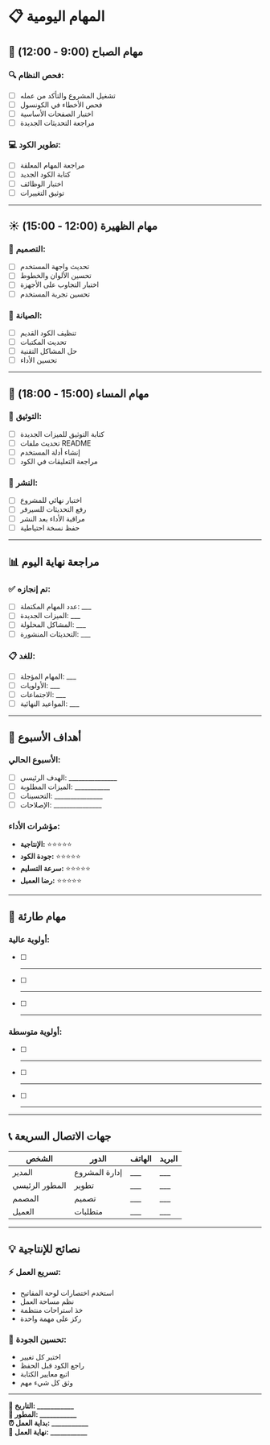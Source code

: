 # 📋 المهام اليومية

## 🌅 **مهام الصباح (9:00 - 12:00)**

### **🔍 فحص النظام:**
- [ ] تشغيل المشروع والتأكد من عمله
- [ ] فحص الأخطاء في الكونسول
- [ ] اختبار الصفحات الأساسية
- [ ] مراجعة التحديثات الجديدة

### **💻 تطوير الكود:**
- [ ] مراجعة المهام المعلقة
- [ ] كتابة الكود الجديد
- [ ] اختبار الوظائف
- [ ] توثيق التغييرات

---

## ☀️ **مهام الظهيرة (12:00 - 15:00)**

### **🎨 التصميم:**
- [ ] تحديث واجهة المستخدم
- [ ] تحسين الألوان والخطوط
- [ ] اختبار التجاوب على الأجهزة
- [ ] تحسين تجربة المستخدم

### **🔧 الصيانة:**
- [ ] تنظيف الكود القديم
- [ ] تحديث المكتبات
- [ ] حل المشاكل التقنية
- [ ] تحسين الأداء

---

## 🌆 **مهام المساء (15:00 - 18:00)**

### **📝 التوثيق:**
- [ ] كتابة التوثيق للميزات الجديدة
- [ ] تحديث ملفات README
- [ ] إنشاء أدلة المستخدم
- [ ] مراجعة التعليقات في الكود

### **🚀 النشر:**
- [ ] اختبار نهائي للمشروع
- [ ] رفع التحديثات للسيرفر
- [ ] مراقبة الأداء بعد النشر
- [ ] حفظ نسخة احتياطية

---

## 📊 **مراجعة نهاية اليوم**

### **✅ تم إنجازه:**
- [ ] عدد المهام المكتملة: ___
- [ ] الميزات الجديدة: ___
- [ ] المشاكل المحلولة: ___
- [ ] التحديثات المنشورة: ___

### **📋 للغد:**
- [ ] المهام المؤجلة: ___
- [ ] الأولويات: ___
- [ ] الاجتماعات: ___
- [ ] المواعيد النهائية: ___

---

## 🎯 **أهداف الأسبوع**

### **الأسبوع الحالي:**
- [ ] الهدف الرئيسي: _______________
- [ ] الميزات المطلوبة: ___________
- [ ] التحسينات: _______________
- [ ] الإصلاحات: _______________

### **مؤشرات الأداء:**
- **الإنتاجية:** ⭐⭐⭐⭐⭐
- **جودة الكود:** ⭐⭐⭐⭐⭐
- **سرعة التسليم:** ⭐⭐⭐⭐⭐
- **رضا العميل:** ⭐⭐⭐⭐⭐

---

## 🚨 **مهام طارئة**

### **أولوية عالية:**
- [ ] ___________________
- [ ] ___________________
- [ ] ___________________

### **أولوية متوسطة:**
- [ ] ___________________
- [ ] ___________________
- [ ] ___________________

---

## 📞 **جهات الاتصال السريعة**

| الشخص | الدور | الهاتف | البريد |
|--------|-------|---------|--------|
| المدير | إدارة المشروع | ___ | ___ |
| المطور الرئيسي | تطوير | ___ | ___ |
| المصمم | تصميم | ___ | ___ |
| العميل | متطلبات | ___ | ___ |

---

## 💡 **نصائح للإنتاجية**

### **⚡ تسريع العمل:**
- استخدم اختصارات لوحة المفاتيح
- نظم مساحة العمل
- خذ استراحات منتظمة
- ركز على مهمة واحدة

### **🎯 تحسين الجودة:**
- اختبر كل تغيير
- راجع الكود قبل الحفظ
- اتبع معايير الكتابة
- وثق كل شيء مهم

---

**📅 التاريخ: ___________**  
**👤 المطور: ___________**  
**⏰ بداية العمل: ___________**  
**🏁 نهاية العمل: ___________**